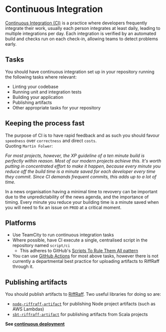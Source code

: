 [Scripts To Rule Them All pattern]: https://github.com/github/scripts-to-rule-them-all
[GitHub Actions]: https://docs.github.com/en/actions
[RiffRaff]: https://github.com/guardian/riff-raff
[`node-riffraff-artifact`]: https://www.npmjs.com/package/@guardian/node-riffraff-artifact
[`sbt-riffraff-artifact`]: https://github.com/guardian/sbt-riffraff-artifact

Continuous Integration
======================

[Continuous Integration (CI)](https://www.martinfowler.com/articles/continuousIntegration.html) is a practice where developers frequently integrate their work, usually each person integrates at least daily, leading to multiple integrations per day. Each integration is verified by an automated build and checks run on each check-in, allowing teams to detect problems early.

## Tasks

You should have continuous integration set up in your repository running the following tasks where relevant:
* Linting your codebase
* Running unit and integration tests
* Building your application
* Publishing artifacts
* Other appropriate tasks for your repository

## Keeping the process fast

The purpose of CI is to have rapid feedback and as such you should favour `speedness` over `correctness` and direct  `costs`.    
Quoting `Martin Folwer`:  

_For most projects, however, the XP guideline of a ten minute build is perfectly within reason. Most of our modern projects achieve this. It's worth putting in concentrated effort to make it happen, because every minute you reduce off the build time is a minute saved for each developer every time they commit. Since CI demands frequent commits, this adds up to a lot of time._

In a news organisation having a minimal time to revovery can be important due to the unpredictability of the news agenda, and the importance of timing.
Every minute you reduce your building time is a minute saved when you will need to fix an issue on `PROD` at a critical moment. 


## Platforms

* Use TeamCity to run continuous integration tasks
* Where possible, have CI execute a single, centralised script in the repository named `script/ci` 
    - This adheres to GitHub's [Scripts To Rule Them All pattern]
* You can use [GitHub Actions] for most above tasks, however there is not currently a departmental best practice for uploading artifacts to RiffRaff through it.

## Publishing artifacts

You should publish artifacts to [RiffRaff]. 
Two useful libraries for doing so are:
 
* [`node-riffraff-artifact`] for publishing Node project artifacts (such as AWS Lambdas)
* [`sbt-riffraff-artifact`] for publishing artifacts from Scala projects

**See [continuous deployment](continuous-deployment.md)**
